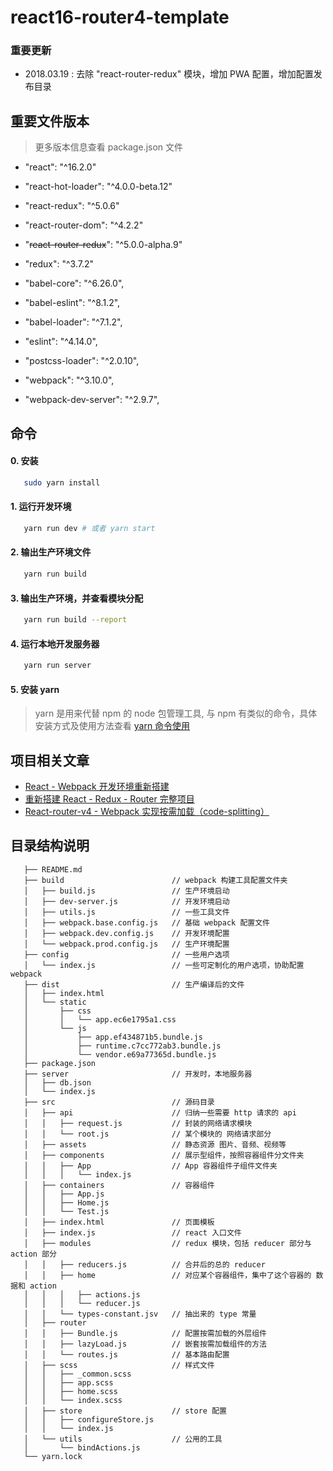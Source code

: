 # react16-router4-template

### 重要更新

- 2018.03.19 : 去除 "react-router-redux" 模块，增加 PWA 配置，增加配置发布目录

## 重要文件版本

> 更多版本信息查看 package.json 文件

* "react": "^16.2.0"
* "react-hot-loader": "^4.0.0-beta.12"
* "react-redux": "^5.0.6"
* "react-router-dom": "^4.2.2"
* "~~react-router-redux~~": "^5.0.0-alpha.9"
* "redux": "^3.7.2"

* "babel-core": "^6.26.0",
* "babel-eslint": "^8.1.2",
* "babel-loader": "^7.1.2",
* "eslint": "^4.14.0",
* "postcss-loader": "^2.0.10",
* "webpack": "^3.10.0",
* "webpack-dev-server": "^2.9.7",

## 命令

#### 0. 安装

```bash
   sudo yarn install
```

#### 1. 运行开发环境

```bash
   yarn run dev # 或者 yarn start
```

#### 2. 输出生产环境文件

```bash
   yarn run build
```

#### 3. 输出生产环境，并查看模块分配

```bash
   yarn run build --report
```

#### 4. 运行本地开发服务器

```bash
   yarn run server
```

#### 5. 安装 yarn

> yarn 是用来代替 npm 的 node 包管理工具, 与 npm 有类似的命令，具体安装方式及使用方法查看 [yarn 命令使用](http://blog.csdn.net/mjzhang1993/article/details/70092902)

## 项目相关文章

* [React - Webpack 开发环境重新搭建](http://blog.csdn.net/mjzhang1993/article/details/79013430)
* [重新搭建 React - Redux - Router 完整项目](http://blog.csdn.net/mjzhang1993/article/details/79022633)
* [React-router-v4 - Webpack 实现按需加载（code-splitting）](http://blog.csdn.net/mjzhang1993/article/details/79094594)

## 目录结构说明

```
   ├── README.md
   ├── build                        // webpack 构建工具配置文件夹
   │   ├── build.js                 // 生产环境启动
   │   ├── dev-server.js            // 开发环境启动
   │   ├── utils.js                 // 一些工具文件
   │   ├── webpack.base.config.js   // 基础 webpack 配置文件
   │   ├── webpack.dev.config.js    // 开发环境配置
   │   └── webpack.prod.config.js   // 生产环境配置
   ├── config                       // 一些用户选项
   │   └── index.js                 // 一些可定制化的用户选项，协助配置 webpack
   ├── dist                         // 生产编译后的文件
   │   ├── index.html
   │   └── static
   │       ├── css
   │       │   └── app.ec6e1795a1.css
   │       └── js
   │           ├── app.ef434871b5.bundle.js
   │           ├── runtime.c7cc772ab3.bundle.js
   │           └── vendor.e69a77365d.bundle.js
   ├── package.json
   ├── server                       // 开发时，本地服务器
   │   ├── db.json
   │   └── index.js
   ├── src                          // 源码目录
   │   ├── api                      // 归纳一些需要 http 请求的 api
   │   │   ├── request.js           // 封装的网络请求模块
   │   │   └── root.js              // 某个模块的 网络请求部分
   │   ├── assets                   // 静态资源 图片、音频、视频等
   │   ├── components               // 展示型组件，按照容器组件分文件夹
   │   │   ├── App                  // App 容器组件子组件文件夹
   │   │   │   └── index.js
   │   ├── containers               // 容器组件
   │   │   ├── App.js
   │   │   ├── Home.js
   │   │   └── Test.js
   │   ├── index.html               // 页面模板
   │   ├── index.js                 // react 入口文件
   │   ├── modules                  // redux 模块，包括 reducer 部分与 action 部分
   │   │   ├── reducers.js          // 合并后的总的 reducer
   │   │   ├── home                 // 对应某个容器组件，集中了这个容器的 数据和 action
   │   │   │   ├── actions.js
   │   │   │   └── reducer.js
   │   │   └── types-constant.jsv   // 抽出来的 type 常量
   │   ├── router
   │   │   ├── Bundle.js            // 配置按需加载的外层组件
   │   │   ├── lazyLoad.js          // 嵌套按需加载组件的方法
   │   │   └── routes.js            // 基本路由配置
   │   ├── scss                     // 样式文件
   │   │   ├── _common.scss
   │   │   ├── app.scss
   │   │   ├── home.scss
   │   │   └── index.scss
   │   ├── store                    // store 配置
   │   │   ├── configureStore.js
   │   │   └── index.js
   │   └── utils                    // 公用的工具
   │       └── bindActions.js
   └── yarn.lock
```


